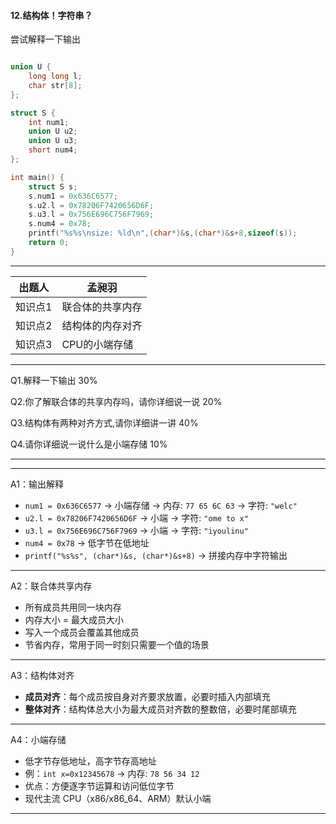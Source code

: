 #### 12.结构体！字符串？

尝试解释一下输出

```c

union U {
    long long l;
    char str[8];
};

struct S {
    int num1;
    union U u2;
    union U u3;
    short num4;
};

int main() {
    struct S s;
    s.num1 = 0x636C6577;
    s.u2.l = 0x78206F7420656D6F;
    s.u3.l = 0x756E696C756F7969;
    s.num4 = 0x78;
    printf("%s%s\nsize: %ld\n",(char*)&s,(char*)&s+8,sizeof(s));
    return 0;
}

```

------

| **出题人** | **孟昶羽**   |
| ---------- | ------------ |
| 知识点1 | 联合体的共享内存 |
| 知识点2 | 结构体的内存对齐 |
| 知识点3 | CPU的小端存储 |

------

Q1.解释一下输出 30%

Q2.你了解联合体的共享内存吗，请你详细说一说 20%

Q3.结构体有两种对齐方式,请你详细讲一讲 40%

Q4.请你详细说一说什么是小端存储 10%

------


---

A1：输出解释
- `num1 = 0x636C6577` → 小端存储 → 内存: `77 65 6C 63` → 字符: `"welc"`
- `u2.l = 0x78206F7420656D6F` → 小端 → 字符: `"ome to x"`
- `u3.l = 0x756E696C756F7969` → 小端 → 字符: `"iyoulinu"`
- `num4 = 0x78` → 低字节在低地址  
- `printf("%s%s", (char*)&s, (char*)&s+8)` → 拼接内存中字符输出

---

A2：联合体共享内存
- 所有成员共用同一块内存  
- 内存大小 = 最大成员大小  
- 写入一个成员会覆盖其他成员  
- 节省内存，常用于同一时刻只需要一个值的场景  

---

A3：结构体对齐
- **成员对齐**：每个成员按自身对齐要求放置，必要时插入内部填充  
- **整体对齐**：结构体总大小为最大成员对齐数的整数倍，必要时尾部填充  

---

A4：小端存储
- 低字节存低地址，高字节存高地址  
- 例：`int x=0x12345678` → 内存: `78 56 34 12`  
- 优点：方便逐字节运算和访问低位字节  
- 现代主流 CPU（x86/x86_64、ARM）默认小端

------